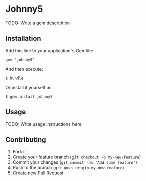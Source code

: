 # Johnny5

TODO: Write a gem description

## Installation

Add this line to your application's Gemfile:

    gem 'johnny5'

And then execute:

    $ bundle

Or install it yourself as:

    $ gem install johnny5

## Usage

TODO: Write usage instructions here

## Contributing

1. Fork it
2. Create your feature branch (`git checkout -b my-new-feature`)
3. Commit your changes (`git commit -am 'Add some feature'`)
4. Push to the branch (`git push origin my-new-feature`)
5. Create new Pull Request
